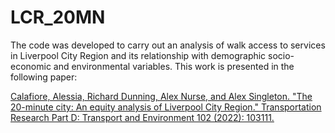# LCR_20MN

The code was developed to carry out an analysis of walk access to services in Liverpool City Region and its relationship with demographic socio-economic and environmental variables.
This work is presented in the following paper:

[Calafiore, Alessia, Richard Dunning, Alex Nurse, and Alex Singleton. "The 20-minute city: An equity analysis of Liverpool City Region." Transportation Research Part D: Transport and Environment 102 (2022): 103111.](https://www.sciencedirect.com/science/article/pii/S1361920921004077)
